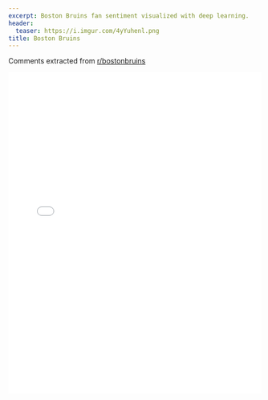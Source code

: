 ```yaml
---
excerpt: Boston Bruins fan sentiment visualized with deep learning.
header:
  teaser: https://i.imgur.com/4yYuhenl.png
title: Boston Bruins
---
```


Comments extracted from [r/bostonbruins](https://reddit.com/r/bostonbruins)
<iframe id="igraph" scrolling="no" style="border:none;" seamless="seamless" src="/plots/NHL/BOS.html" height="640" width="100%"></iframe>